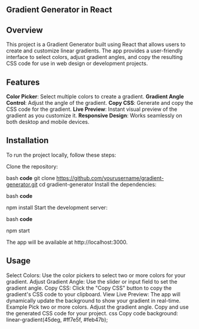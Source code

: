 ## Gradient Generator in React

## Overview

This project is a Gradient Generator built using React that allows users to create and customize linear gradients. The app provides a user-friendly interface to select colors, adjust gradient angles, and copy the resulting CSS code for use in web design or development projects.

## Features
**Color Picker**: Select multiple colors to create a gradient.
**Gradient Angle Control**: Adjust the angle of the gradient.
**Copy CSS**: Generate and copy the CSS code for the gradient.
**Live Preview**: Instant visual preview of the gradient as you customize it.
**Responsive Design**: Works seamlessly on both desktop and mobile devices.

## Installation

To run the project locally, follow these steps:

Clone the repository:

bash
 **code**
git clone https://github.com/yourusername/gradient-generator.git
cd gradient-generator
Install the dependencies:

bash
 **code**
 
npm install
Start the development server:

bash
**code**

npm start

The app will be available at http://localhost:3000.

## Usage

Select Colors: Use the color pickers to select two or more colors for your gradient.
Adjust Gradient Angle: Use the slider or input field to set the gradient angle.
Copy CSS: Click the "Copy CSS" button to copy the gradient's CSS code to your clipboard.
View Live Preview: The app will dynamically update the background to show your gradient in real-time.
Example
Pick two or more colors.
Adjust the gradient angle.
Copy and use the generated CSS code for your project.
css
Copy code
background: linear-gradient(45deg, #ff7e5f, #feb47b);
